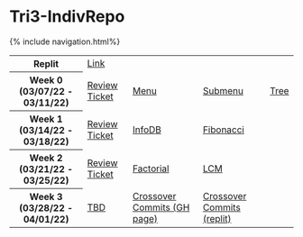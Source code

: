 <h1> Tri3-IndivRepo </h1>
{% include navigation.html%}

<table>
  <tr>
    <th>Replit</th>
    <td><a href="https://replit.com/@AlexDo8/Tri3-IndivRepo">Link</a></td>
    <td></td>
    <td></td>
    <td></td>
  </tr>
  <tr>
    <th>Week 0 (03/07/22 - 03/11/22)</th>
    <td><a href="https://github.com/willcyber/tri3/issues/4">Review Ticket</a></td>
    <td><a href="https://alexd017.github.io/Tri3-IndivRepo/snippet/week0/maincode">Menu</a></td>
    <td><a href="https://alexd017.github.io/Tri3-IndivRepo/snippet/week0/submenucode">Submenu</a></td>
    <td><a href="https://alexd017.github.io/Tri3-IndivRepo/snippet/week0/treecode">Tree</a></td>
  </tr>
  <tr>
    <th>Week 1 (03/14/22 - 03/18/22)</th>
    <td><a href="https://github.com/willcyber/tri3/issues/21">Review Ticket</a></td>
    <td><a href="https://alexd017.github.io/Tri3-IndivRepo/snippet/week1/infodbcode">InfoDB</a></td>
    <td><a href="https://alexd017.github.io/Tri3-IndivRepo/snippet/week1/fibonaccicode">Fibonacci</a></td>
    <td></td>
  </tr>
  <tr>
    <th>Week 2 (03/21/22 - 03/25/22)</th>
    <td><a href="https://github.com/willcyber/tri3/issues/28">Review Ticket</a></td>
    <td><a href="https://alexd017.github.io/Tri3-IndivRepo/snippet/week2/factorialcode">Factorial</a></td>
    <td><a href="https://alexd017.github.io/Tri3-IndivRepo/snippet/week2/lcmcode">LCM</a></td>
    <td></td>
  </tr>
  <tr>
    <th>Week 3 (03/28/22 - 04/01/22)</th>
    <td><a href="">TBD</a></td>
    <td><a href="https://github.com/ProRichyMan/NathanIndividual/commits/github-pages?author=AlexD017">Crossover Commits (GH page)</a></td>
    <td><a href="https://github.com/ProRichyMan/Nathanreplit/commits?author=AlexD017">Crossover Commits (replit)</a></td>
    <td></td>
  </tr>
</table>
